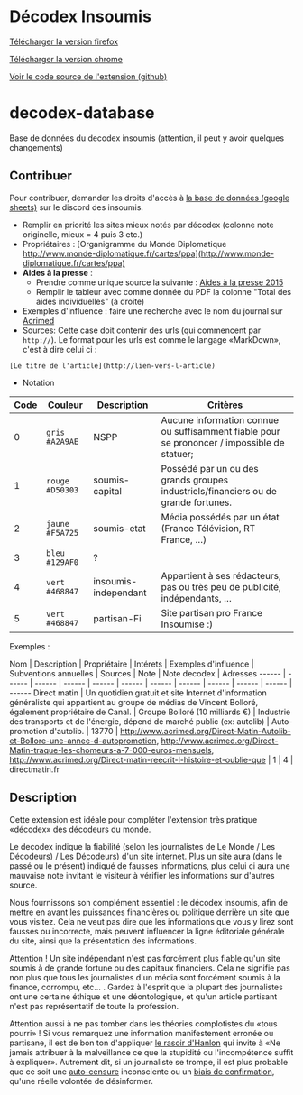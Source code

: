 # Décodex Insoumis

[Télécharger la version firefox](/decodex_insoumis-firefox-1.1.4.38.xpi)

[Télécharger la version chrome](/decodex_insoumis-chrome-1.1.4.38.zip)

[Voir le code source de l'extension (github)](https://github.com/Insoumis/decodex-insoumis-firefox/)


# decodex-database
Base de données du decodex insoumis (attention, il peut y avoir quelques changements)

## Contribuer
Pour contribuer, demander les droits d'accès à [la base de données (google sheets)](https://docs.google.com/spreadsheets/d/1WJ1c9y8hHECdkVbBYULGR8XWrCv9YRtw2LoCM6LCAew/edit#gid=90145853) sur le discord des insoumis.

 * Remplir en priorité les sites mieux notés par décodex (colonne note originelle, mieux = 4 puis 3 etc.)
 * Propriétaires : [Organigramme du Monde Diplomatique http://www.monde-diplomatique.fr/cartes/ppa](http://www.monde-diplomatique.fr/cartes/ppa)
 * **Aides à la presse** :
   * Prendre comme unique source la suivante : [Aides à la presse 2015](http://www.culturecommunication.gouv.fr/content/download/149093/1595779/version/1/file/2016.09.30%20-%20Tableau%20des%20titres%20aid%C3%A9s%20en%202015.pdf)
   * Remplir le tableur avec comme donnée du PDF la colonne "Total des aides individuelles" (à droite)
 * Exemples d'influence : faire une recherche avec le nom du journal sur [Acrimed](http://acrimed.org)
 * Sources: Cette case doit contenir des urls (qui commencent par `http://`).
   Le format pour les urls est comme le langage «MarkDown», c'est à dire celui ci :
```
[Le titre de l'article](http://lien-vers-l-article)
```


 * Notation 
   

Code | Couleur | Description | Critères
------------ | ------------- | ------------- | -------------
0 | `gris  #A2A9AE`  | NSPP                 | Aucune information connue ou suffisamment fiable pour se prononcer / impossible de statuer;
1 | `rouge #D50303`  | soumis-capital       | Possédé par un ou des grands groupes industriels/financiers ou de grande fortunes.
2 | `jaune #F5A725`  | soumis-etat          | Média possédés par un état (France Télévision, RT France, …)
3 | `bleu #129AF0`   | ?                    |
4 | `vert #468847`   | insoumis-independant | Appartient à ses rédacteurs, pas ou très peu de publicité, indépendants, …
5 | `vert #468847`   | partisan-Fi          | Site partisan pro France Insoumise :)

 Exemples :
 
 Nom | Description | Propriétaire | Intérets | Exemples d'influence | Subventions annuelles | Sources | Note | Note decodex | Adresses
 ------ | ------ | ------ | ------ | ------ | ------ | ------ | ------ | ------ | ------ | ------ | ------
Direct matin | Un quotidien gratuit et site Internet d'information généraliste qui appartient au groupe de médias de Vincent Bolloré, également propriétaire de Canal. | Groupe Bolloré (10 milliards €) | Industrie des transports et de l'énergie, dépend de marché public (ex: autolib) | Auto-promotion d'autolib. |  13770 | http://www.acrimed.org/Direct-Matin-Autolib-et-Bollore-une-annee-d-autopromotion, http://www.acrimed.org/Direct-Matin-traque-les-chomeurs-a-7-000-euros-mensuels, http://www.acrimed.org/Direct-matin-reecrit-l-histoire-et-oublie-que  | 1 | 4 | directmatin.fr


## Description

Cette extension est idéale pour compléter l'extension très pratique «décodex»
des décodeurs du monde.

Le decodex indique la fiabilité (selon les journalistes de Le Monde / Les
Décodeurs) / Les Décodeurs) d'un site internet. Plus un site aura (dans le
passé ou le présent) indiqué de fausses informations, plus celui ci aura une
mauvaise note invitant le visiteur à vérifier les informations sur d'autres
source.

Nous fournissons son complément essentiel : le décodex insoumis, afin de
mettre en avant les puissances financières ou politique derrière un site que
vous visitez. Cela ne veut pas dire que les informations que vous y lirez sont
fausses ou incorrecte, mais peuvent influencer la ligne éditoriale générale du
site, ainsi que la présentation des informations.

Attention ! Un site indépendant n'est pas forcément plus fiable qu'un site
soumis à de grande fortune ou des capitaux financiers. Cela ne signifie pas
non plus que tous les journalistes d'un média sont forcément soumis à la
finance, corrompu, etc… . Gardez à l'esprit que la plupart des journalistes
ont une certaine éthique et une déontologique, et qu'un article partisant
n'est pas représentatif de toute la profession.

Attention aussi à ne pas tomber dans les théories complotistes du «tous
pourri» ! Si vous remarquez une information manifestement erronée ou partisane,
il est de bon ton d'appliquer <a
href="https://fr.wikipedia.org/wiki/Rasoir_d'Hanlon">le rasoir d'Hanlon</a>
qui invite à «Ne jamais attribuer à la malveillance ce que la stupidité ou
l'incompétence suffit à expliquer». Autrement dit, si un journaliste se
trompe, il est plus probable que ce soit une <a
href="https://fr.wiktionary.org/wiki/autocensure">auto-censure</a>
inconsciente ou un <a
href="https://fr.wikipedia.org/wiki/Biais_de_confirmation">biais de
confirmation</a>, qu'une réelle volontée de désinformer.

